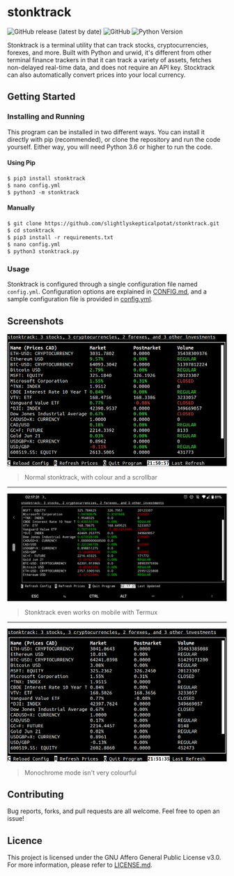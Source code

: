 # stonktrack
![GitHub release (latest by date)](https://img.shields.io/github/v/release/slightlyskepticalpotat/stonktrack?style=flat-square)
![GitHub](https://img.shields.io/github/license/slightlyskepticalpotat/stonktrack?style=flat-square)
![Python Version](https://img.shields.io/badge/python-%3E%3D%203.6-blue?style=flat-square)

Stonktrack is a terminal utility that can track stocks, cryptocurrencies, forexes, and more. Built with Python and urwid, it's different from other terminal finance trackers in that it can track a variety of assets, fetches  non-delayed real-time data, and does not require an API key. Stocktrack can also automatically convert prices into your local currency.

## Getting Started

### Installing and Running
This program can be installed in two different ways. You can install it directly with pip (recommended), or clone the repository and run the code yourself. Either way, you will need Python 3.6 or higher to run the code.

#### Using Pip
```
$ pip3 install stonktrack
$ nano config.yml
$ python3 -m stonktrack
```

#### Manually
```
$ git clone https://github.com/slightlyskepticalpotat/stonktrack.git
$ cd stonktrack
$ pip3 install -r requirements.txt
$ nano config.yml
$ python3 stonktrack.py
```

### Usage
Stonktrack is configured through a single configuration file named `config.yml`. Configuration options are explained in [CONFIG.md](CONFIG.md), and a sample configuration file is provided in [config.yml](config.yml).

## Screenshots
![stonktrack](screenshots/stonktrack.png)
> Normal stonktrack, with colour and a scrollbar

---

![stonktrack-phone](screenshots/stonktrack-phone.png)
> Stonktrack even works on mobile with Termux

---

![stonktrack-bw](screenshots/stonktrack-bw.png)
> Monochrome mode isn't very colourful

## Contributing
Bug reports, forks, and pull requests are all welcome. Feel free to open an issue!

## Licence
This project is licensed under the GNU Affero General Public License v3.0. For more information, please refer to [LICENSE.md](LICENSE.md).
